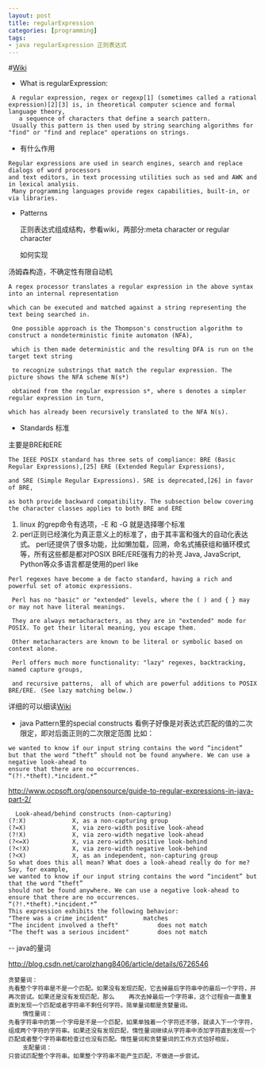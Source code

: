 ```yaml
---
layout: post
title: regularExpression
categories: [programming]
tags:
- java regularExpression 正则表达式
---
```


#[Wiki](https://en.wikipedia.org/wiki/Regular_expression)
 

- What is regularExpression:
```
 A regular expression, regex or regexp[1] (sometimes called a rational expression)[2][3] is, in theoretical computer science and formal language theory, 
   a sequence of characters that define a search pattern. 
 Usually this pattern is then used by string searching algorithms for "find" or "find and replace" operations on strings.
 ```
- 有什么作用
```
Regular expressions are used in search engines, search and replace dialogs of word processors 
and text editors, in text processing utilities such as sed and AWK and in lexical analysis.
 Many programming languages provide regex capabilities, built-in, or via libraries.
 ```
 - Patterns 
   
   正则表达式组成结构，参看wiki，两部分:meta character or  regular character 
   
   如何实现
   
 汤姆森构造，不确定性有限自动机
 ```
 A regex processor translates a regular expression in the above syntax into an internal representation 
 
 which can be executed and matched against a string representing the text being searched in.
 
  One possible approach is the Thompson's construction algorithm to construct a nondeterministic finite automaton (NFA), 
  
  which is then made deterministic and the resulting DFA is run on the target text string 
  
  to recognize substrings that match the regular expression. The picture shows the NFA scheme N(s*) 
  
  obtained from the regular expression s*, where s denotes a simpler regular expression in turn, 
  
 which has already been recursively translated to the NFA N(s).
 ```
 
 - Standards 标准
 
 主要是BRE和ERE
 
 ```
 The IEEE POSIX standard has three sets of compliance: BRE (Basic Regular Expressions),[25] ERE (Extended Regular Expressions), 
 
 and SRE (Simple Regular Expressions). SRE is deprecated,[26] in favor of BRE, 
 
 as both provide backward compatibility. The subsection below covering the character classes applies to both BRE and ERE
 ```
 1. linux 的grep命令有选项，-E 和 -G 就是选择哪个标准
 2. perl正则已经演化为真正意义上的标准了，由于其丰富和强大的自动化表达式。
 perl还提供了很多功能，比如懒加载，回溯，命名式捕获组和循环模式等，所有这些都是都对POSIX BRE/ERE强有力的补充
 Java, JavaScript, Python等众多语言都是使用的perl like
 ```
 Perl regexes have become a de facto standard, having a rich and powerful set of atomic expressions.
 
  Perl has no "basic" or "extended" levels, where the ( ) and { } may or may not have literal meanings. 
  
  They are always metacharacters, as they are in "extended" mode for POSIX. To get their literal meaning, you escape them. 
  
  Other metacharacters are known to be literal or symbolic based on context alone. 
   
  Perl offers much more functionality: "lazy" regexes, backtracking, named capture groups, 
  
  and recursive patterns,  all of which are powerful additions to POSIX BRE/ERE. (See lazy matching below.)
  ```
  
  详细的可以细读[Wiki](https://en.wikipedia.org/wiki/Regular_expression)
  
  
  
  - java Pattern里的special constructs 
  看例子好像是对表达式匹配的值的二次限定，即对后面正则的二次限定范围
  比如：
  ```
  we wanted to know if our input string contains the word “incident” 
  but that the word “theft” should not be found anywhere. We can use a negative look-ahead to 
  ensure that there are no occurrences.
  “(?!.*theft).*incident.*”
  ```
  http://www.ocpsoft.org/opensource/guide-to-regular-expressions-in-java-part-2/
  
  ```
    Look-ahead/behind constructs (non-capturing)
  (?:X) 			X, as a non-capturing group
  (?=X) 			X, via zero-width positive look-ahead
  (?!X) 			X, via zero-width negative look-ahead
  (?<=X) 			X, via zero-width positive look-behind
  (?<!X) 			X, via zero-width negative look-behind
  (?<X) 			X, as an independent, non-capturing group
  So what does this all mean? What does a look-ahead really do for me? Say, for example, 
  we wanted to know if our input string contains the word “incident” but that the word “theft” 
  should not be found anywhere. We can use a negative look-ahead to ensure that there are no occurrences.
  “(?!.*theft).*incident.*”
  This expression exhibits the following behavior:
  "There was a crime incident"			matches
  "The incident involved a theft"			does not match
  "The theft was a serious incident"		does not match
 ```
 
-- java的量词

http://blog.csdn.net/carolzhang8406/article/details/6726546

```
贪婪量词：
先看整个字符串是不是一个匹配。如果没有发现匹配，它去掉最后字符串中的最后一个字符，并再次尝试。如果还是没有发现匹配，那么    再次去掉最后一个字符串，这个过程会一直重复直到发现一个匹配或者字符串不剩任何字符。简单量词都是贪婪量词。
    惰性量词：
先看字符串中的第一个字母是不是一个匹配，如果单独着一个字符还不够，就读入下一个字符，组成两个字符的字符串。如果还没有发现匹配，惰性量词继续从字符串中添加字符直到发现一个匹配或者整个字符串都检查过也没有匹配。惰性量词和贪婪量词的工作方式恰好相反。
    支配量词：
只尝试匹配整个字符串。如果整个字符串不能产生匹配，不做进一步尝试。
```